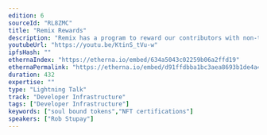 ```yaml
---
edition: 6
sourceId: "RL8ZMC"
title: "Remix Rewards"
description: "Remix has a program to reward our contributors with non-transferable NFT’s on Optimism.  We’ll go over the details and the goals of this token / badge."
youtubeUrl: "https://youtu.be/KtinS_tVu-w"
ipfsHash: ""
ethernaIndex: "https://etherna.io/embed/634a5043c02259b06a2ffd19"
ethernaPermalink: "https://etherna.io/embed/d91ffdbba1bc3aea8693b1de4a440ec4ddb38dfe3671142c7ac9ce731f06602a"
duration: 432
expertise: ""
type: "Lightning Talk"
track: "Developer Infrastructure"
tags: ["Developer Infrastructure"]
keywords: ["soul bound tokens","NFT certifications"]
speakers: ["Rob Stupay"]
---
```

